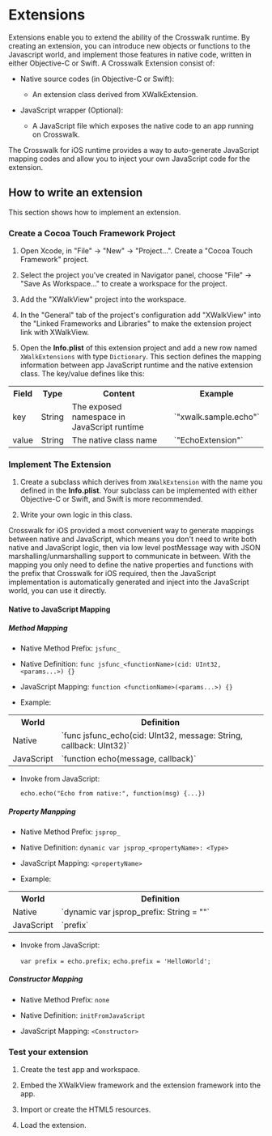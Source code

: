 # Extensions

Extensions enable you to extend the ability of the Crosswalk runtime. By creating an extension, you can introduce new objects or functions to the Javascript world, and implement those features in native code, written in either Objective-C or Swift. A Crosswalk Extension consist of:

* Native source codes (in Objective-C or Swift):

  * An extension class derived from XWalkExtension.

* JavaScript wrapper (Optional):

  * A JavaScript file which exposes the native code to an app running on Crosswalk.

The Crosswalk for iOS runtime provides a way to auto-generate JavaScript mapping codes and allow you to inject your own JavaScript code for the extension.

## How to write an extension

This section shows how to implement an extension.

### Create a Cocoa Touch Framework Project

1. Open Xcode, in "File" -> "New" -> "Project...". Create a "Cocoa Touch Framework" project.

2. Select the project you've created in Navigator panel, choose "File" -> "Save As Workspace..." to create a workspace for the project.

3. Add the "XWalkView" project into the workspace.

4. In the "General" tab of the project's configuration add "XWalkView" into the "Linked Frameworks and Libraries" to make the extension project link with XWalkView.

5. Open the **Info.plist** of this extension project and add a new row named `XWalkExtensions` with type `Dictionary`. This section defines the mapping information between app JavaScript runtime and the native extension class. The key/value defines like this:

<table style="table-layout: auto;">
 <tr><th>Field</th><th>Type</th><th width="100%">Content</th><th>Example</th></tr>
 <tr><td>key</td><td>String</td><td>The exposed namespace in JavaScript runtime</td><td>`"xwalk.sample.echo"`</td></tr>
 <tr><td>value</td><td>String</td><td>The native class name</td><td>`"EchoExtension"`</td></tr>
</table>

### Implement The Extension

1. Create a subclass which derives from `XWalkExtension` with the name you defined in the **Info.plist**. Your subclass can be implemented with either Objective-C or Swift, and Swift is more recommended.

2. Write your own logic in this class.

Crosswalk for iOS provided a most convenient way to generate mappings between native and JavaScript, which means you don't need to write both native and JavaScript logic, then via low level postMessage way with JSON marshalling/unmarshalling support to communicate in between. With the mapping you only need to define the native properties and functions with the prefix that Crosswalk for iOS required, then the JavaScript implementation is automatically generated and inject into the JavaScript world, you can use it directly.

#### Native to JavaScript Mapping

##### Method Mapping

  * Native Method Prefix: `jsfunc_`

  * Native Definition: `func jsfunc_<functionName>(cid: UInt32, <params...>) {}`

  * JavaScript Mapping: `function <functionName>(<params...>) {}`

  * Example:

<table style="table-layout: auto;">
 <tr><th>World</th><th width="100%">Definition</th></tr>
 <tr><td>Native</td><td>`func jsfunc_echo(cid: UInt32, message: String, callback: UInt32)`</td></tr>
 <tr><td>JavaScript</td><td>`function echo(message, callback)`</td></tr>
</table>

  * Invoke from JavaScript:

    `echo.echo("Echo from native:", function(msg) {...})`

##### Property Manpping

  * Native Method Prefix: `jsprop_`

  * Native Definition: `dynamic var jsprop_<propertyName>: <Type>`

  * JavaScript Mapping: `<propertyName>`

  * Example:

<table style="table-layout: auto;">
 <tr><th>World</th><th width="100%">Definition</th></tr>
 <tr><td>Native</td><td>`dynamic var jsprop_prefix: String = ""`</td></tr>
 <tr><td>JavaScript</td><td>`prefix`</td></tr>
</table>

  * Invoke from JavaScript:

    `var prefix = echo.prefix;`
    `echo.prefix = 'HelloWorld';`

##### Constructor Mapping

  * Native Method Prefix: `none`

  * Native Definition: `initFromJavaScript`

  * JavaScript Mapping: `<Constructor>`

### Test your extension

1. Create the test app and workspace.

2. Embed the XWalkView framework and the extension framework into the app.

3. Import or create the HTML5 resources.

4. Load the extension.


